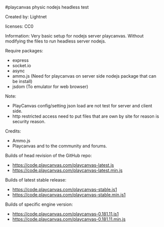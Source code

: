 
 #playcanvas physic nodejs headless test
 
 Created by: Lightnet
 
 licenses: CC0
 
 Information: Very basic setup for nodejs server playcanvas.
 Without modifying the files to run headless server nodejs.
 
 Require packages:
  * express
  * socket.io
  * async
  * ammo.js (Need for playcanvas on server side nodejs package that can be install)
  * jsdom (To emulator for web browser)
  
 Note:
 * PlayCanvas config/setting json load are not test for server and client side.
 * http restricted access need to put files that are own by site for reason is 
 security reason.
 
 Credits: 
 * Ammo.js
 * Playcanvas and to the community and forums.
 
Builds of head revision of the GitHub repo:
 * https://code.playcanvas.com/playcanvas-latest.js
 * https://code.playcanvas.com/playcanvas-latest.min.js

Builds of latest stable release:
 * https://code.playcanvas.com/playcanvas-stable.js1
 * https://code.playcanvas.com/playcanvas-stable.min.js1

Builds of specific engine version:
 * https://code.playcanvas.com/playcanvas-0.181.11.js1
 * https://code.playcanvas.com/playcanvas-0.181.11.min.js
